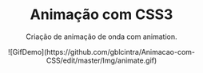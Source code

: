 <center><h1>Animação com CSS3</h1></centerFeatures>

<center><p>Criação de animação de onda com animation.</p></centerFeatures>

<center>![GifDemo](https://github.com/gblcintra/Animacao-com-CSS/edit/master/Img/animate.gif)</centerFeatures>

